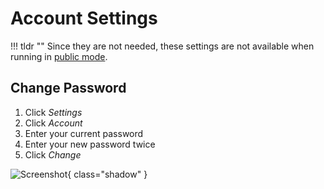 # Account Settings #

!!! tldr ""
    Since they are not needed, these settings are not available when running in [public mode](../../getting-started/config-options.md#authentication).

## Change Password ##

1. Click *Settings*
2. Click *Account*
3. Enter your current password
4. Enter your new password twice
5. Click *Change*

![Screenshot](img/account-settings.jpg){ class="shadow" }